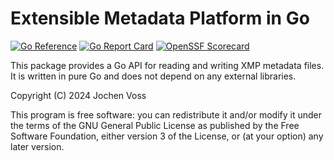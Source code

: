 Extensible Metadata Platform in Go
===================================

[![Go Reference](https://pkg.go.dev/badge/seehuhn.de/go/xmp.svg)](https://pkg.go.dev/seehuhn.de/go/xmp)
[![Go Report Card](https://goreportcard.com/badge/seehuhn.de/go/xmp)](https://goreportcard.com/report/seehuhn.de/go/xmp)
[![OpenSSF Scorecard](https://api.securityscorecards.dev/projects/github.com/seehuhn/go-xmp/badge)](https://securityscorecards.dev/viewer/?uri=github.com/seehuhn/go-xmp)

This package provides a Go API for reading and writing XMP metadata files.
It is written in pure Go and does not depend on any external libraries.

Copyright (C) 2024 Jochen Voss

This program is free software: you can redistribute it and/or modify it under the terms of the GNU General Public License as published by the Free Software Foundation, either version 3 of the License, or (at your option) any later version.
